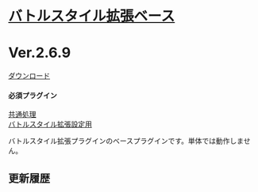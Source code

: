# [バトルスタイル拡張ベース](https://raw.githubusercontent.com/nuun888/MZ/master/NUUN_BattleStyleEX_Base.js)
# Ver.2.6.9
[ダウンロード](https://raw.githubusercontent.com/nuun888/MZ/master/NUUN_BattleStyleEX_Base.js)
#### 必須プラグイン
[共通処理](https://raw.githubusercontent.com/nuun888/MZ/master/NUUN_Base.js)  
[バトルスタイル拡張設定用](https://github.com/nuun888/MZ/blob/master/README/BattleStyleEX.md)

バトルスタイル拡張プラグインのベースプラグインです。単体では動作しません。

## 更新履歴
